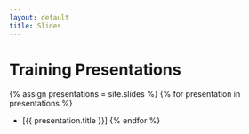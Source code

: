 ```yaml
---
layout: default
title: Slides
---
```


# Training Presentations

{% assign presentations = site.slides  %}
{% for presentation in presentations %}
* [{{ presentation.title }}]
{% endfor %}